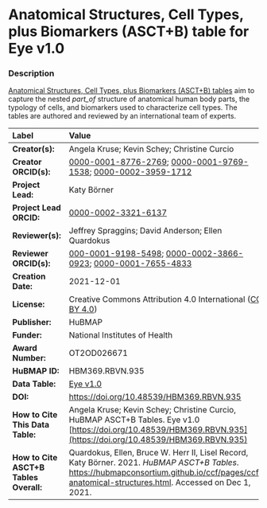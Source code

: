 # Anatomical Structures, Cell Types, plus Biomarkers (ASCT+B) table for Eye v1.0

### Description
[Anatomical Structures, Cell Types, plus Biomarkers (ASCT+B) tables](https://hubmapconsortium.github.io/ccf/pages/ccf-anatomical-structures.html) aim to capture the nested *part_of* structure of anatomical human body parts, the typology of cells, and biomarkers used to characterize cell types. The tables are authored and reviewed by an international team of experts.

| Label | Value |
| :------------- |:-------------|
| **Creator(s):** | Angela Kruse; Kevin Schey; Christine Curcio |
| **Creator ORCID(s):** | [0000-0001-8776-2769](https://orcid.org/0000-0001-8776-2769); [0000-0001-9769-1538](https://orcid.org/0000-0001-9769-1538); [0000-0002-3959-1712](https://orcid.org/0000-0002-3959-1712) |
| **Project Lead:** | Katy B&ouml;rner |
| **Project Lead ORCID:** | [0000-0002-3321-6137](https://orcid.org/0000-0002-3321-6137) |
| **Reviewer(s):**| Jeffrey Spraggins; David Anderson; Ellen Quardokus|
| **Reviewer ORCID(s):**|[000-0001-9198-5498](https://orcid.org/0000-0001-9198-5498); [0000-0002-3866-0923](https://orcid.org/0000-0002-3866-0923); [0000-0001-7655-4833](https://orcid.org/0000-0001-7655-4833)|
| **Creation Date:** | 2021-12-01 |
| **License:** | Creative Commons Attribution 4.0 International ([CC BY 4.0](https://creativecommons.org/licenses/by/4.0/)) |
| **Publisher:** | HuBMAP |
| **Funder:** | National Institutes of Health |
| **Award Number:** | OT2OD026671 |
| **HuBMAP ID:** | HBM369.RBVN.935 |
| **Data Table:** |[Eye v1.0](https://hubmapconsortium.github.io/ccf-releases/v1.1/asct-b/ASCT-B_VH_Eye.csv) |
| **DOI:** |https://doi.org/10.48539/HBM369.RBVN.935 |
| **How to Cite This Data Table:** |  Angela Kruse; Kevin Schey; Christine Curcio, HuBMAP ASCT+B Tables. Eye v1.0 [https://doi.org/10.48539/HBM369.RBVN.935](https://doi.org/10.48539/HBM369.RBVN.935) |
| **How to Cite ASCT+B Tables Overall:** | Quardokus, Ellen, Bruce W. Herr II, Lisel Record, Katy B&ouml;rner. 2021. *HuBMAP ASCT+B Tables*. https://hubmapconsortium.github.io/ccf/pages/ccf-anatomical-structures.html. Accessed on Dec 1, 2021. |
